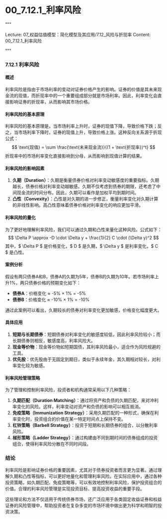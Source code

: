 # 00_7.12.1_利率风险

"""

Lecture: 07_权益估值模型：简化模型及其应用/7.12_风险与折现率
Content: 00_7.12.1_利率风险

"""

### 7.12.1 利率风险

#### 概述
利率风险是指由于市场利率的变动对证券价格产生的影响。证券的价值是其未来现金流的现值，而折现率中的一个重要组成部分就是市场利率。因此，利率变化会直接影响证券的折现率，从而影响其市场价格。

#### 利率风险的基本原理
利率风险的基本原理是，当市场利率上升时，证券的现值下降，导致价格下跌；反之，当市场利率下降时，证券的现值上升，导致价格上涨。这种反向关系源于折现公式：
$$ \text{现值} = \sum \frac{\text{未来现金流}}{(1 + \text{折现率})^t} $$
折现率中的市场利率变化直接影响到分母，从而影响到现值计算的结果。

#### 利率风险的影响因素
1. **久期（Duration）**：久期是衡量债券价格对利率变动敏感度的重要指标。久期越长，债券价格对利率变动越敏感。久期不仅考虑到债券的期限，还考虑了中间现金流的时间分布。因此，久期可以看作是加权平均到期时间。
2. **凸性（Convexity）**：凸性是对久期的进一步修正，衡量利率变化对久期计算的非线性影响。高凸性意味着债券价格对利率变化的响应更加平滑。

#### 利率风险的量化
为了更好地理解利率风险，我们可以通过久期和凸性来量化这种风险。公式如下：
$$ \Delta P \approx -D \cdot \Delta y + \frac{1}{2} C \cdot (\Delta y)^2 $$
其中，$ \Delta P $ 是价格变化，$ D $ 是久期，$ \Delta y $ 是利率变化，$ C $ 是凸性。

#### 案例分析
假设有两只债券A和B，债券A的久期为5年，债券B的久期为10年。若市场利率上升1%，两只债券价格的预期变化如下：
- **债券A**：价格变化 ≈ -5% × 1% = -5%
- **债券B**：价格变化 ≈ -10% × 1% = -10%

通过此案例可以看出，久期较长的债券对利率变化更加敏感，价格变化幅度更大。

#### 具体应用
1. **短期与长期债券**：短期债券对利率变化的敏感度较低，因此利率风险较小；而长期债券则相反，敏感度高，利率风险大。
2. **现金等价物**：现金等价物如短期国债，其利率风险最小，适合作为风险规避的工具。
3. **优先股**：优先股由于无固定到期日，类似于永续年金，其久期相对较长，对利率变化较为敏感。

#### 利率风险管理策略
为了管理和控制利率风险，投资者和机构通常采用以下几种策略：
1. **久期匹配（Duration Matching）**：通过将资产和负债的久期匹配，来对冲利率变化的风险。这样，利率变动对资产和负债的影响可以相互抵消。
2. **免疫策略（Immunization Strategy）**：采用久期匹配的一种形式，确保在利率变化时，投资组合的价值在某一特定时间点上保持不变。
3. **杠铃策略（Barbell Strategy）**：投资于短期和长期债券的组合，以分散利率风险。
4. **梯形策略（Ladder Strategy）**：通过构建由不同到期时间的债券组成的投资组合，使得利率风险分散在不同时间段。

### 结论
利率风险是影响证券价格的重要因素，尤其对于债券投资者而言更为显著。通过理解久期和凸性等指标，可以更好地量化和管理利率风险。在实际应用中，通过各种投资策略，如久期匹配、免疫策略等，可以有效地控制利率风险，保护投资组合的价值。合理的利率风险管理是实现投资目标、提高投资收益的重要手段。

这些理论和方法不仅适用于传统债券市场，还广泛应用于各类固定收益证券和权益证券的风险管理中，帮助投资者在复杂多变的市场环境中做出更为科学和明智的投资决策。